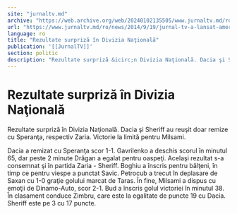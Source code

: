 ```yaml
---
site: "jurnaltv.md"
archive: "https://web.archive.org/web/20240102135505/www.jurnaltv.md/ro/news/2014/9/19/jurnal-tv-a-lansat-american-summer-quot-10060003/"
url: "https://www.jurnaltv.md/ro/news/2014/9/19/jurnal-tv-a-lansat-american-summer-quot-10060003/"
language: ro
title: "Rezultate surpriză în Divizia Naţională"
publication: '[[JurnalTV]]'
section: politic
description: "Rezultate surpriză &icirc;n Divizia Naţională. Dacia şi Sheriff au reuşit doar remize cu Speranţa, respectiv Zaria. Victorie la limită pentru Milsami...."
---
```


# Rezultate surpriză în Divizia Naţională

Rezultate surpriză în Divizia Naţională. Dacia şi Sheriff au reuşit doar remize cu Speranţa, respectiv Zaria. Victorie la limită pentru Milsami.

Dacia a remizat cu Speranţa scor 1-1. Gavrilenko a deschis scorul în minutul 65, dar peste 2 minute Drăgan a egalat pentru oaspeţi. Acelaşi rezultat s-a consemnat şi în partida Zaria - Sheriff. Boghiu a înscris pentru bălţeni, în timp ce pentru viespe a punctat Savic. Petrocub a trecut în deplasare de Saxan cu 1-0 graţie golului marcat de Taras. În fine, Milsami a dispus cu emoţii de Dinamo-Auto, scor 2-1. Bud a înscris golul victoriei în minutul 38. În clasament conduce Zimbru, care este la egalitate de puncte 19 cu Dacia. Sheriff este pe 3 cu 17 puncte.